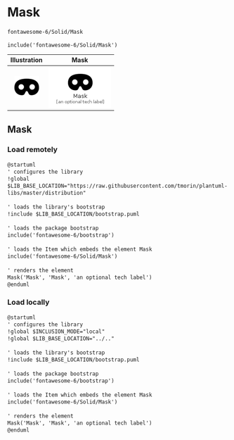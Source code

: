 # Mask


```text
fontawesome-6/Solid/Mask
```

```text
include('fontawesome-6/Solid/Mask')
```



| Illustration | Mask |
| :---: | :---: |
| ![illustration for Illustration](../../fontawesome-6/Solid/Mask.png) | ![illustration for Mask](../../fontawesome-6/Solid/Mask.Local.png) |




## Mask

### Load remotely
```plantuml
@startuml
' configures the library
!global $LIB_BASE_LOCATION="https://raw.githubusercontent.com/tmorin/plantuml-libs/master/distribution"

' loads the library's bootstrap
!include $LIB_BASE_LOCATION/bootstrap.puml

' loads the package bootstrap
include('fontawesome-6/bootstrap')

' loads the Item which embeds the element Mask
include('fontawesome-6/Solid/Mask')

' renders the element
Mask('Mask', 'Mask', 'an optional tech label')
@enduml
```

### Load locally
```plantuml
@startuml
' configures the library
!global $INCLUSION_MODE="local"
!global $LIB_BASE_LOCATION="../.."

' loads the library's bootstrap
!include $LIB_BASE_LOCATION/bootstrap.puml

' loads the package bootstrap
include('fontawesome-6/bootstrap')

' loads the Item which embeds the element Mask
include('fontawesome-6/Solid/Mask')

' renders the element
Mask('Mask', 'Mask', 'an optional tech label')
@enduml
```

